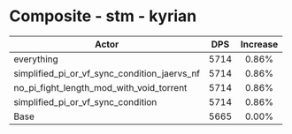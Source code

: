 # Composite - stm - kyrian
| Actor | DPS | Increase |
|---|:---:|:---:|
|everything|5714|0.86%|
|simplified_pi_or_vf_sync_condition_jaervs_nf|5714|0.86%|
|no_pi_fight_length_mod_with_void_torrent|5714|0.86%|
|simplified_pi_or_vf_sync_condition|5714|0.86%|
|Base|5665|0.00%|
